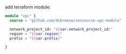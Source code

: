 add terraform module:
```terraform
module "vpc" {
  source = "github.com/dsbreese/concourse-vpc-module"

  network_project_id= "${var.network_project_id}"
  region = "${var.region}"
  prefix = "${var.prefix}"

}
```